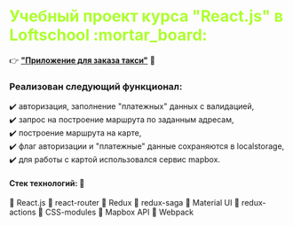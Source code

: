 <h1 style="color:#ADFF2F;" >Учебный проект курса "React.js" в Loftschool :mortar_board:</h1>

:point_right: **[**"Приложение для заказа такси"**]()** :open_file_folder:

### Реализован следующий функционал: 

 :heavy_check_mark:  авторизация, заполнение "платежных" данных с валидацией,    
 :heavy_check_mark:  запрос на построение маршрута по заданным адресам,       
 :heavy_check_mark:  построение маршрута на карте,         
 :heavy_check_mark:  флаг авторизации и "платежные" данные сохраняются в localstorage,    
 :heavy_check_mark:  для работы с картой использовался сервис mapbox.
 

#### Стек технологий: :briefcase:
:small_blue_diamond:	React.js
:small_blue_diamond:	react-router
:small_blue_diamond:	Redux
:small_blue_diamond:	redux-saga
:small_blue_diamond:	Material UI
:small_blue_diamond:	redux-actions
:small_blue_diamond:	CSS-modules
:small_blue_diamond:	Mapbox API
:small_blue_diamond:	Webpack
